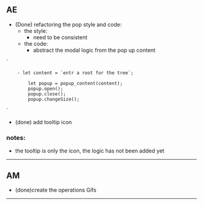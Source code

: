 ## AE
- (Done) refactoring the pop style and code:
    - the style:
        - need to be consistent
    - the code:
        -   abstract the modal logic from the pop up content

`

        - let content = `entr a root for the tree`;

            let popup = popup_content(content);
            popup.open();
            popup.close();
            popup.changeSize();


`
-  (done) add tooltip icon

### notes:
- the tooltip is only the icon, the logic has not been added yet
----
## AM
- (done)create the operations Gifs
---
